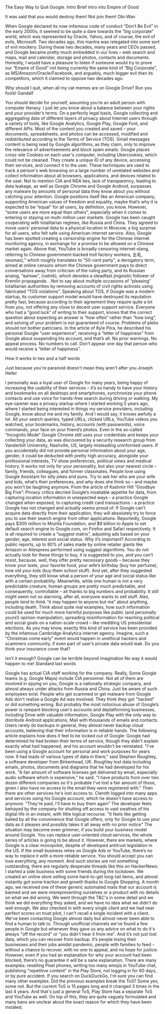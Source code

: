 The Easy Way to Quit Google. Intro
Brief intro into Empire of Good

It was said that you would destroy them! 
Not join them!
Obi-Wan

When Google declared its now-infamous code of conduct “Don’t Be Evil” in the early 2000s, it seemed to be quite a dare towards the “big corporate” world, which was represented by Oracle, Yahoo, and of course, the evil of evils, Microsoft. Two decades ago, this mantra was relegated into some sort of evil mockery.
During these two decades, many years and CEOs passed, and Google became pretty much embedded in our lives – web search and maps, mail and calendar, storage and photos, contacts and documents.
Honestly, I would have a pleasure to listen if someone would try to prove our “Empire of Good” not being currently the same kind of “Big Corporate”, as MS/Amazon/Oracle/Facebook, and arguably, much bigger evil than its competitors, which it claimed to oppose two decades ago.

Why should I quit, when all my cat memes are on Google Drive?
Run you fools!
Gandalf

You should decide for yourself, assuming you’re an adult person with computer literacy. I just let you know about a balance between your rights and your provider’s terms. On a perfectly legal basis, Google collecting and aggregating data of different layers of privacy about Internet users through a variety of tools, like Google Analytics, Google Play, Google Font, and different APIs. Most of the content you created and saved – your documents, spreadsheets, and photos can be accessed, modified and redistributed according to the Terms of Service (TOS). Gmail messages content is being read by Google algorithms, as they claim, only to improve the relevance of advertisements and block spam emails. Google places cross-site Cookies on each user's computer, including Ubercookies, which could not be cleaned. They create a unique ID of any device, accessing their services, and connect it to the user. These techniques are used to track a person's web browsing on a large number of unrelated websites and collect information about all browsers, applications, and devices related to the user. Not to mention CIA and NSA ties, lack of transparency, leading to data leakage, as well as Google Chrome and Google Android, surpasses any malware by amounts of personal data they know about you without catching your attention.
Google positions itself like an American company, supporting American values of freedom and equality, maybe that’s why it is expected to be “equal” for all users, by definition, you know. However, “some users are more equal than others”, especially when it comes to entering or staying on multi-million user markets. Google has been caught cooperating with totalitarian regimes, like Russia and China. They agreed to move users’ personal data to a physical location in Moscow, a big surprise for all users, who felt safe using American internet service. Also, Google has been spotted creating a censorship engine for the Chinese internet monitoring agency, in exchange for a promise to be allowed on a Chinese market again.
Above that, YouTube is broadly censoring internet-slang, referring to Chinese government-backed troll factory workers, 五毛, (wumao),” which roughly translates to "50-cent party", a derogatory term, aimed at online censors whom the Chinese government pays to direct conversations away from criticism of the ruling party, and its Russian analog, “ватник”, (vatnik), which denotes a steadfast jingoistic follower of Kremlin propaganda. . Not to say about multiple occasions of “pleasing” totalitarian authorities by removing accounts of civil rights activists using fabricated “TOS violations”.
Speaking about TOS, if Google was a modern startup, its customer support model would have destroyed its reputation pretty fast, because according to their agreement they require quite a lot from you, not offering any close to decent user support service.
Everyone who had a “good luck” of writing to their support, knows that the correct question about expecting an answer is “how often” rather than “how long”, and solving of your problem is not guaranteed of course. Problems of plebs should not bother patricians. In the article of Kyle Piira, he described his personal Google “user experience”, receiving a “letter of happiness” from Google about suspending his account, and that’s all. No prior warnings. No appeal process. No numbers to call. Don’t appear one day that person who would receive a “letter of happiness”.

How it works in two and a half words

Just because you're paranoid 
doesn't mean they aren't after you
Joseph Heller

I personally was a loyal user of Google for many years, being happy of increasing the usability of their services – it’s so handy to have your history and bookmarks on all desktops and smartphones, synchronize your phone contacts and use voice for hands-free search during driving or walking.
My eye-opener was a privacy startup where I started working 5 years ago, where I started being interested in things my service providers, including Google, know about me and my family. And I would say, it knows awfully a lot. All your search queries, typed URLs, clicked URLs, YouTube videos you watched, your bookmarks, history, accounts (with passwords), voice commands, your face on your friend’s photos. Even in the so-called “Incognito Mode” Google Chrome still uses your credentials and keeps your collecting your data, as was discovered by a security research group from Vanderbilt University, Nashville, US, largely misleading uninformed users. If you accidentally did not provide personal information about your age, gender, it could be deducted with pretty high accuracy, alongside your professional interests, TV show preferences, political views and medical history. It works not only for your personality, but also your nearest circle – family, friends, colleagues, and former classmates. People love using Google Assistant for silly jokes and puns. Try to ask her who are your wife and kids, what’s their preferences, and why does she think so – and maybe you won’t be laughing anymore.
From the article of Kashmir Hill “Goodbye Big Five”:
Privacy critics decried Google’s insatiable appetite for data, from capturing location information in unexpected ways - a practice Google changed when exposed, to capturing credit card transactions - a practice Google has not changed and actually seems proud of.
If Google can’t acquire data directly from their application, they will absolutely try to force you to use their search engine from other applications. Reportedly, Google pays $300 million to Mozilla Foundation, and $9 billion to Apple to set default search engine to Google.com, on Firefox and Safari respectively.
It is all required to create a “suggest matrix”, adjusting ads based on your gender, age, interest and social status. Why it’s important? According to public reports, up to 80% of sales made by online retailer giants like Amazon or Aliexpress performed using suggest algorithms. You do not actually look for these things to buy, it is suggested to you, and you can’t resist, because, well, they offer pretty necessary goods – because they know your taste, your favorite food, your wife’s birthday (buy her perfume), how old your kids (buy them school stuff). And yet, after they suggested everything, they still know what a person of your age and social status like with a certain probability. Meanwhile, while one human is not a very predictable creature, human groups are pretty much predictable, and consequently, controllable – all thanks to big numbers and probability.
It still might seem not so alarming, after all, everyone wants to sell stuff. Ales, people tend to think “it may happen to anyone but me” about anything, including death. Think about quite real examples, how such information could be used for much more harmful purposes like public (and personally yours!) opinion manipulation, spreading misinformation for reaching political and social goals on a nation-scale crowd – like meddling US presidential elections. As you may know, exactly this kind of service has been provided by the infamous Cambridge Analytica internet agency. 
Imagine, such a “Christmas come early” event would happen in unethical hackers and scammers community, if even part of user’s private data would leak. Do you think your insurance cover that?

Isn’t it enough? Google can be terrible beyond imagination
No way it would happen to me!
Standard last words

Google has actual CIA staff working for the company. Really, Some Google teams (e.g. Google Maps) include CIA personnel. Not all of them are involved in spying on you, Google is a nationally strategic company, and almost always under attacks from Russia and China. Just be aware of such employees exist.
People who get scammed or get malware from Google Ads don't realize a Google Ad was involved. They think they got "hacked" or did something wrong.
But probably the most notorious abuse of Google’s power is rampant blocking user’s accounts and deplatforming businesses, including Drive with valuable information, Google Play with the only way to distribute Android applications, Mail with thousands of emails and contacts. Users rarely do backups in general, they almost never backup cloud accounts, believing that their information is in reliable hands. The following article explains how does it feel to be locked out of Google:
Google had determined he had broken their terms of service, though they didn't explain exactly what had happened, and his account wouldn't be reinstated.
"I've been using a Google account for personal and work purposes for years now. It had loads of various types of data in there," said Stephen Roughley, a software developer from Birkenhead, UK. Roughley lost data including emails, photos, documents and diagrams that he had developed for his work.
"A fair amount of software licenses get delivered by email, especially audio software which is expensive," he said. "I have products from over two dozen different companies so it's probable I've lost a fair amount of those, given I also have no access to the email they were registered with." Then there are other services he's lost access to. Cleroth logged into many apps and services using his Google account, which he doesn't have access to anymore. "They're paid, I'll have to buy them again”
The developer feels betrayed by the company for shutting off access to vast swathes of his digital life in an instant, with little logical recourse. "It feels like getting baited by all the convenience that Google offers, only for Google to use your data as it pleases and possibly takes it all away with no prior notice"
The situation may become even grimmer, if you build your business model around Google. You can replace user-oriented cloud services, the whole series of articles is going to be about it. However, there are markets, where Google is a clear monopolist, despite of developed antitrust legislation in the US. If the small business relies on Google Ads or YouTube, there’s no way to replace it with a more reliable service. You should accept you can lose everything, any moment. And such stories are not something outstanding, there are regularly desperate threads like this on HackerNews:
I started a side business with some friends during the lockdown. We created an online store selling some hard-to-get long-tail items, and almost instantly got some traction and growth thanks to Google Shopping. A month ago, we received one of these generic automated mails that our account is banned and we were misrepresenting ourselves or a product with no details on what we did wrong. We went through the T&C's in some detail and we think we did everything they asked, and we have no idea what we didn't do well enough. We also checked in with every single client and we had near perfect scores on trust pilot, I can't recall a single incident with a client.
We've been contacting Google almost daily but almost never been able to find a human to talk to. Through unofficial channels we've found a few people in Google but whenever they gave us any advice on what to do it's always "off the record" or "you didn't hear it from me".
And it’s not just lost data, which you can recover from backup. It’s people losing their businesses and their jobs amidst pandemic, people with families to feed - without a chance to recover, with no one to appeal, and no hope for justice.
However, even if you had an explanation for why your account had been blocked, there’s no guarantee it will be a sane explanation.
There are many examples: reselling Pixel phones, writing too many emojis in YouTube chat, publishing "repetitive content" in the Play Store, not logging in for 60 days, or by pure accident. If you search on DuckDuckGo, I'm sure you can find many other examples.
Did the previous examples break the ToS? Some yes, some not. But the current ToS is 15 pages long and it changed 3 times in the last 4 years. And that's just a general ToS, Play Store has a separate ToS and YouTube as well. On top of this, they are quite vaguely formulated and many bans are unclear about the exact reason for which they have been instated.

